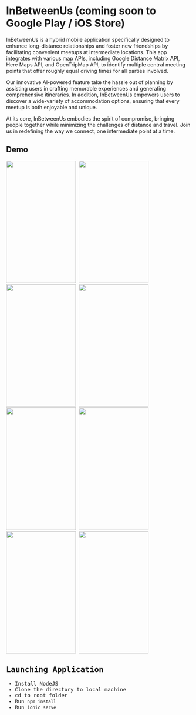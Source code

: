 # InBetweenUs (coming soon to Google Play / iOS Store)
InBetweenUs is a hybrid mobile application specifically designed to enhance long-distance relationships and foster new friendships by facilitating
convenient meetups at intermediate locations. This app integrates with various map APIs, including Google Distance Matrix API, Here Maps API,
and OpenTripMap API, to identify multiple central meeting points that offer roughly equal driving times for all parties involved.

Our innovative AI-powered feature take the hassle out of planning by assisting users in crafting memorable experiences and generating comprehensive itineraries.
In addition, InBetweenUs empowers users to discover a wide-variety of accommodation options, ensuring that every meetup is both enjoyable and unique.

At its core, InBetweenUs embodies the spirit of compromise, bringing people together while minimizing the challenges of distance and travel.
Join us in redefining the way we connect, one intermediate point at a time.

## Demo
<kbd>
<img src="https://github.com/cbrigug/InBetweenUs/assets/50587044/6936ffbf-ecda-4b6a-9201-83919b88ca64" width="190px" height="333px">
</kbd>
<kbd>
<img src="https://github.com/cbrigug/InBetweenUs/assets/50587044/44aa0e93-a573-43fd-a318-492915c5154c" width="190px" height="333px">
</kbd>
<kbd>
<img src="https://github.com/cbrigug/InBetweenUs/assets/50587044/bb64f8e0-5812-425b-b7f5-e14db3a170cc" width="190px" height="333px">
</kbd>
<kbd>
<img src="https://github.com/cbrigug/InBetweenUs/assets/50587044/d5b62c78-99c1-40b7-9598-2e210ed9008c" width="190px" height="333px">
</kbd>
<kbd>
<br>
<kbd>
<img src="https://github.com/cbrigug/InBetweenUs/assets/50587044/5386b57f-3c3a-48e5-833d-fc62c01ba778" width="190px" height="333px">
</kbd>
<kbd>
<img src="https://github.com/cbrigug/InBetweenUs/assets/50587044/d978f317-0907-4c4f-bcd0-71407ab95cf6" width="190px" height="333px">
</kbd>
<kbd>
<img src="https://github.com/cbrigug/InBetweenUs/assets/50587044/7237fc59-7249-46ab-9ab9-779e01843461" width="190px" height="333px">
</kbd>
<kbd>
<img src="https://github.com/cbrigug/InBetweenUs/assets/50587044/7c49269c-4577-4867-af6c-8f97c6d6c6db" width="190px" height="333px">
</kbd>



## Launching Application
* Install NodeJS
* Clone the directory to local machine
* cd to root folder
* Run `npm install`
* Run `ionic serve`

